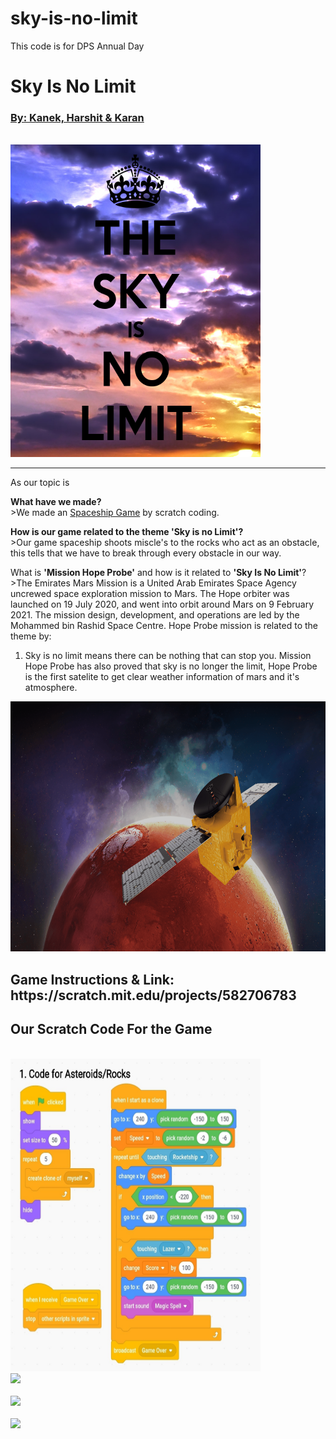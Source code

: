 # sky-is-no-limit
This code is for DPS Annual Day 
<!DOCTYPE html>
<html>
    <head>
<meta charset="utf-8">
<meta name="viewport" content="width=device-width, initial-scale=1">
<title>HTML Code for Annual Day</title>
    </head>
    <body>
<h1>Sky Is No Limit</h1>
<h3><u>By: Kanek, Harshit & Karan</u></h3>
<br><img src="the-sky-is-no-limit.png" height="500" Width="400"<br>
<hr>
 <href = ">
As our topic is <b><i><a Hope Probe Misssion'</a></i></b>
<p><b>What have we made?</b> <br>>We made an <a href="https://scratch.mit.edu/projects/582706783"target="_blank">Spaceship Game</a> by scratch coding.</p>
<p><b>How is our game related to the theme 'Sky is no Limit'?</b><br>>Our game spaceship shoots miscle's to the rocks who act as an obstacle, this tells that we have to break through every obstacle in our way.</p>
<p>What is <b>'Mission Hope Probe'</b> and how is it related to <b>'Sky Is No Limit'</b>?<br>>The Emirates Mars Mission is a United Arab Emirates Space Agency uncrewed space exploration mission to Mars. The Hope orbiter was launched on 19 July 2020, and went into orbit around Mars on 9 February 2021. The mission design, development, and operations are led by the Mohammed bin Rashid Space Centre. Hope Probe mission is related to the theme by: <br> <ol>
       <li>Sky is no limit means there can be nothing that can stop you. Mission Hope Probe has also proved that sky is no longer the limit, Hope Probe is the first satelite to get clear weather information of mars and it's atmosphere.</li>
</ol></p>
<img src="AR-210209047.png"height="400"width="700">
<h2>Game Instructions & Link: https://scratch.mit.edu/projects/582706783 </h2>
<h2>Our Scratch Code For the Game</h2>
<br><img src="2021-10-26.jpg" height="500" width="400"<br>
<br><img src="Code for Rocketship.jpg"><br>
<br><img src="Code for Lasers.jpg"><br>
<br><img src="Code for Game Over.jpg"><br>
</body>
</html>
  
